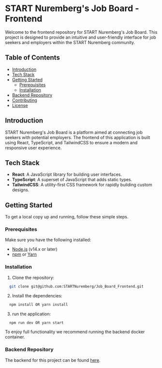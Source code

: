 # START Nuremberg's Job Board - Frontend

Welcome to the frontend repository for START Nuremberg's Job Board. This project is designed to provide an intuitive and user-friendly interface for job seekers and employers within the START Nuremberg community.

## Table of Contents

- [Introduction](#introduction)
- [Tech Stack](#tech-stack)
- [Getting Started](#getting-started)
  - [Prerequisites](#prerequisites)
  - [Installation](#installation)
- [Backend Repository](#backend-repository)
- [Contributing](#contributing)
- [License](#license)

## Introduction

START Nuremberg's Job Board is a platform aimed at connecting job seekers with potential employers. The frontend of this application is built using React, TypeScript, and TailwindCSS to ensure a modern and responsive user experience.

## Tech Stack

- **React**: A JavaScript library for building user interfaces.
- **TypeScript**: A superset of JavaScript that adds static types.
- **TailwindCSS**: A utility-first CSS framework for rapidly building custom designs.

## Getting Started

To get a local copy up and running, follow these simple steps.

### Prerequisites

Make sure you have the following installed:

- [Node.js](https://nodejs.org/en/download/) (v14.x or later)
- [npm](https://www.npmjs.com/get-npm) or [Yarn](https://yarnpkg.com/getting-started/install)

### Installation

1. Clone the repository:
 ```sh
   git clone git@github.com:STARTNuremberg/Job_Board_Frontend.git
```
2. Install the dependencies:
 ```sh
   npm install OR yarn install
```
3. run the application:
 ```sh
   npm run dev OR yarn start
```

To enjoy full functionality we recommend running the backend docker container.

### Backend Repository
The backend for this project can be found [here](https://github.com/STARTNuremberg/Job_Board_Backend_Django).